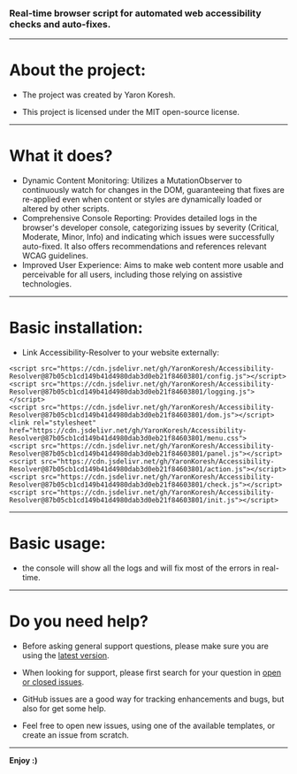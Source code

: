 ### Real-time browser script for automated web accessibility checks and auto-fixes.

- - -

# About the project:

* The project was created by Yaron Koresh.

* This project is licensed under the MIT open-source license.

- - -

# What it does?

* Dynamic Content Monitoring: Utilizes a MutationObserver to continuously watch for changes in the DOM, guaranteeing that fixes are re-applied even when content or styles are dynamically loaded or altered by other scripts.
* Comprehensive Console Reporting: Provides detailed logs in the browser's developer console, categorizing issues by severity (Critical, Moderate, Minor, Info) and indicating which issues were successfully auto-fixed. It also offers recommendations and references relevant WCAG guidelines.
* Improved User Experience: Aims to make web content more usable and perceivable for all users, including those relying on assistive technologies.

- - -

# Basic installation:

* Link Accessibility-Resolver to your website externally:
```
<script src="https://cdn.jsdelivr.net/gh/YaronKoresh/Accessibility-Resolver@87b05cb1cd149b41d4980dab3d0eb21f84603801/config.js"></script>
<script src="https://cdn.jsdelivr.net/gh/YaronKoresh/Accessibility-Resolver@87b05cb1cd149b41d4980dab3d0eb21f84603801/logging.js"></script>
<script src="https://cdn.jsdelivr.net/gh/YaronKoresh/Accessibility-Resolver@87b05cb1cd149b41d4980dab3d0eb21f84603801/dom.js"></script>
<link rel="stylesheet" href="https://cdn.jsdelivr.net/gh/YaronKoresh/Accessibility-Resolver@87b05cb1cd149b41d4980dab3d0eb21f84603801/menu.css">
<script src="https://cdn.jsdelivr.net/gh/YaronKoresh/Accessibility-Resolver@87b05cb1cd149b41d4980dab3d0eb21f84603801/panel.js"></script>
<script src="https://cdn.jsdelivr.net/gh/YaronKoresh/Accessibility-Resolver@87b05cb1cd149b41d4980dab3d0eb21f84603801/action.js"></script>
<script src="https://cdn.jsdelivr.net/gh/YaronKoresh/Accessibility-Resolver@87b05cb1cd149b41d4980dab3d0eb21f84603801/check.js"></script>
<script src="https://cdn.jsdelivr.net/gh/YaronKoresh/Accessibility-Resolver@87b05cb1cd149b41d4980dab3d0eb21f84603801/init.js"></script>
```

- - -

# Basic usage:

* the console will show all the logs and will fix most of the errors in real-time.

- - -

# Do you need help?

* Before asking general support questions, please make sure you are using the [latest version](https://github.com/YaronKoresh/Accessibility-Resolver/releases/latest).

* When looking for support, please first search for your question in [open or closed issues](https://github.com/YaronKoresh/Accessibility-Resolver/issues?q=is%3Aissue).

* GitHub issues are a good way for tracking enhancements and bugs, but also for get some help.

* Feel free to open new issues, using one of the available templates, or create an issue from scratch.

- - -

**Enjoy :)**
